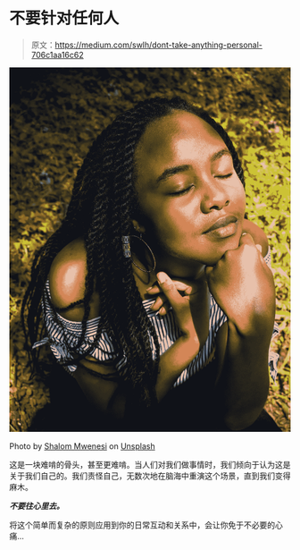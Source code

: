 # 不要针对任何人

> 原文：<https://medium.com/swlh/dont-take-anything-personal-706c1aa16c62>

![](img/a6f6b4c10db6cd6ad02995052881a994.png)

Photo by [Shalom Mwenesi](https://unsplash.com/@5halom_?utm_source=unsplash&utm_medium=referral&utm_content=creditCopyText) on [Unsplash](https://unsplash.com/search/photos/serene-person?utm_source=unsplash&utm_medium=referral&utm_content=creditCopyText)

这是一块难啃的骨头，甚至更难啃。当人们对我们做事情时，我们倾向于认为这是关于我们自己的。我们责怪自己，无数次地在脑海中重演这个场景，直到我们变得麻木。

***不要往心里去。***

将这个简单而复杂的原则应用到你的日常互动和关系中，会让你免于不必要的心痛…